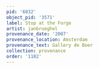 ```yaml
---
pid: '6032'
object_pid: '3571'
label: Stop at the Forge
artist: janbrueghel
provenance_date: '2007'
provenance_location: Amsterdam
provenance_text: Gallery de Boer
collection: provenance
order: '1182'
---
```

